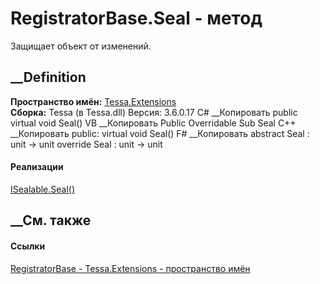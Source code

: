 # RegistratorBase.Seal - метод
Защищает объект от изменений.
##  __Definition
 **Пространство имён:** [Tessa.Extensions](N_Tessa_Extensions.htm)  
 **Сборка:** Tessa (в Tessa.dll) Версия: 3.6.0.17
C# __Копировать
     public virtual void Seal()
VB __Копировать
     Public Overridable Sub Seal
C++ __Копировать
     public:
    virtual void Seal()
F# __Копировать
     abstract Seal : unit -> unit 
    override Seal : unit -> unit 
#### Реализации
[ISealable.Seal()](M_Tessa_Platform_ISealable_Seal.htm)  
##  __См. также
#### Ссылки
[RegistratorBase - ](T_Tessa_Extensions_RegistratorBase.htm)
[Tessa.Extensions - пространство имён](N_Tessa_Extensions.htm)
